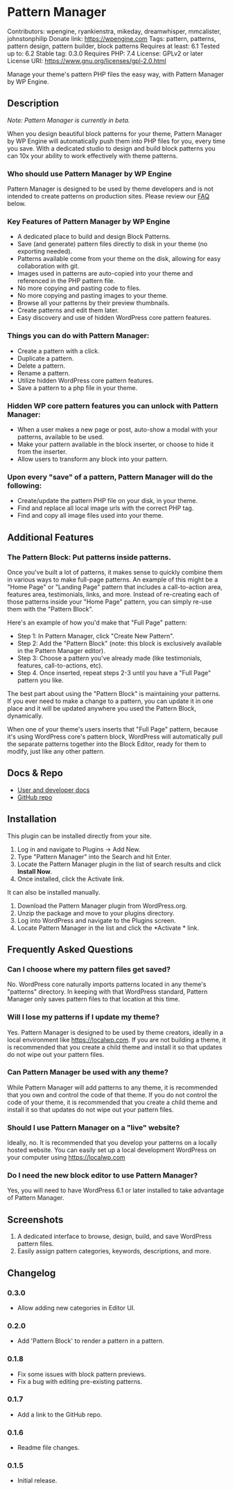 # Pattern Manager
Contributors: wpengine, ryankienstra, mikeday, dreamwhisper, mmcalister, johnstonphilip
Donate link: https://wpengine.com
Tags: pattern, patterns, pattern design, pattern builder, block patterns
Requires at least: 6.1
Tested up to: 6.2
Stable tag: 0.3.0
Requires PHP: 7.4
License: GPLv2 or later
License URI: https://www.gnu.org/licenses/gpl-2.0.html

Manage your theme's pattern PHP files the easy way, with Pattern Manager by WP Engine.

## Description

*Note: Pattern Manager is currently in beta.*

When you design beautiful block patterns for your theme, Pattern Manager by WP Engine will automatically push them into PHP files for you, every time you save. With a dedicated studio to design and build block patterns you can 10x your ability to work effectively with theme patterns.

### Who should use Pattern Manager by WP Engine

Pattern Manager is designed to be used by theme developers and is not intended to create patterns on production sites. Please review our [FAQ](#faq-header) below.

### Key Features of Pattern Manager by WP Engine
 * A dedicated place to build and design Block Patterns.
 * Save (and generate) pattern files directly to disk in your theme (no exporting needed).
 * Patterns available come from your theme on the disk, allowing for easy collaboration with git.
 * Images used in patterns are auto-copied into your theme and referenced in the PHP pattern file.
 * No more copying and pasting code to files.
 * No more copying and pasting images to your theme.
 * Browse all your patterns by their preview thumbnails.
 * Create patterns and edit them later.
 * Easy discovery and use of hidden WordPress core pattern features.

### Things you can do with Pattern Manager:
 * Create a pattern with a click.
 * Duplicate a pattern.
 * Delete a pattern.
 * Rename a pattern.
 * Utilize hidden WordPress core pattern features.
 * Save a pattern to a php file in your theme.

### Hidden WP core pattern features you can unlock with Pattern Manager:
 * When a user makes a new page or post, auto-show a modal with your patterns, available to be used.
 * Make your pattern available in the block inserter, or choose to hide it from the inserter.
 * Allow users to transform any block into your pattern.

### Upon every "save" of a pattern, Pattern Manager will do the following:
 * Create/update the pattern PHP file on your disk, in your theme.
 * Find and replace all local image urls with the correct PHP tag.
 * Find and copy all image files used into your theme.
 
## Additional Features

### The Pattern Block: Put patterns inside patterns.
Once you've built a lot of patterns, it makes sense to quickly combine them in various ways to make full-page patterns. An example of this might be a "Home Page" or "Landing Page" pattern that includes a call-to-action area, features area, testimonials, links, and more. Instead of re-creating each of those patterns inside your "Home Page" pattern, you can simply re-use them with the "Pattern Block".

Here's an example of how you'd make that "Full Page" pattern:
 * Step 1: In Pattern Manager, click "Create New Pattern".
 * Step 2: Add the "Pattern Block" (note: this block is exclusively available in the Pattern Manager editor).
 * Step 3: Choose a pattern you've already made (like testimonials, features, call-to-actions, etc).
 * Step 4. Once inserted, repeat steps 2-3 until you have a "Full Page" pattern you like.

The best part about using the "Pattern Block" is maintaining your patterns. If you ever need to make a change to a pattern, you can update it in one place and it will be updated anywhere you used the Pattern Block, dynamically.

When one of your theme's users inserts that "Full Page" pattern, because it's using WordPress core's pattern block, WordPress will automatically pull the separate patterns together into the Block Editor, ready for them to modify, just like any other pattern.

## Docs & Repo

* [User and developer docs](https://developer.wpengine.com/pattern-manager/)
* [GitHub repo](https://github.com/studiopress/pattern-manager/)

## Installation

This plugin can be installed directly from your site.

1. Log in and navigate to Plugins &rarr; Add New.
2. Type "Pattern Manager" into the Search and hit Enter.
3. Locate the Pattern Manager plugin in the list of search results and click **Install Now**.
4. Once installed, click the Activate link.

It can also be installed manually.

1. Download the Pattern Manager plugin from WordPress.org.
2. Unzip the package and move to your plugins directory.
3. Log into WordPress and navigate to the Plugins screen.
4. Locate Pattern Manager in the list and click the *Activate * link.

## Frequently Asked Questions

### Can I choose where my pattern files get saved?

No. WordPress core naturally imports patterns located in any theme's "patterns" directory. In keeping with that WordPress standard, Pattern Manager only saves pattern files to that location at this time.

### Will I lose my patterns if I update my theme?

Yes. Pattern Manager is designed to be used by theme creators, ideally in a local environment like https://localwp.com. If you are not building a theme, it is recommended that you create a child theme and install it so that updates do not wipe out your pattern files.

### Can Pattern Manager be used with any theme?

While Pattern Manager will add patterns to any theme, it is recommended that you own and control the code of that theme. If you do not control the code of your theme, it is recommended that you create a child theme and install it so that updates do not wipe out your pattern files.

### Should I use Pattern Manager on a "live" website?
Ideally, no. It is recommended that you develop your patterns on a locally hosted website. You can easily set up a local development WordPress on your computer using https://localwp.com

### Do I need the new block editor to use Pattern Manager?

Yes, you will need to have WordPress 6.1 or later installed to take advantage of Pattern Manager.

## Screenshots

1. A dedicated interface to browse, design, build, and save WordPress pattern files.
2. Easily assign pattern categories, keywords, descriptions, and more.

## Changelog

### 0.3.0
* Allow adding new categories in Editor UI.

### 0.2.0
* Add 'Pattern Block' to render a pattern in a pattern.

### 0.1.8
* Fix some issues with block pattern previews.
* Fix a bug with editing pre-existing patterns.

### 0.1.7
* Add a link to the GitHub repo.

### 0.1.6
 * Readme file changes.

### 0.1.5
 * Initial release.
